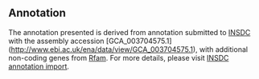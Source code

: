 
Annotation
----------

The annotation presented is derived from annotation submitted to
[INSDC](http://www.insdc.org) with the assembly accession [GCA\_003704575.1]
(http://www.ebi.ac.uk/ena/data/view/GCA_003704575.1),
with additional non-coding genes from
[Rfam](http://rfam.xfam.org/). For more details, please visit [INSDC
annotation import](http://ensemblgenomes.org/info/data/insdc_annotation).
